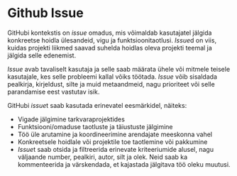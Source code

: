 # Github Issue

GitHubi kontekstis on *issue* omadus, mis võimaldab kasutajatel jälgida konkreetse hoidla ülesandeid, vigu ja funktsioonitaotlusi. *Issue*d on viis, kuidas projekti liikmed saavad suhelda hoidlas oleva projekti teemal ja jälgida selle edenemist.

*Issue* avab tavaliselt kasutaja ja selle saab määrata ühele või mitmele teisele kasutajale, kes selle probleemi kallal võiks töötada. *Issue* võib sisaldada pealkirja, kirjeldust, silte ja muid metaandmeid, nagu prioriteet või selle parandamise eest vastutav isik.

GitHubi *issue*t saab kasutada erinevatel eesmärkidel, näiteks:

- Vigade jälgimine tarkvaraprojektides
- Funktsiooni/omaduse taotluste ja täiustuste jälgimine
- Töö üle arutamine ja koordineerimine arendajate meeskonna vahel
- Konkreetsele hoidlale või projektile toe taotlemine või pakkumine
- *Issue*t saab otsida ja filtreerida erinevate kriteeriumide alusel, nagu väljaande number, pealkiri, autor, silt ja olek. Neid saab ka kommenteerida ja värskendada, et kajastada jälgitava töö oleku muutusi.